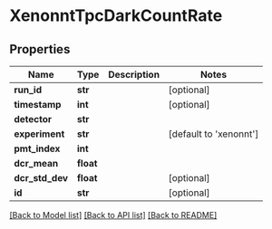 # XenonntTpcDarkCountRate

## Properties
Name | Type | Description | Notes
------------ | ------------- | ------------- | -------------
**run_id** | **str** |  | [optional] 
**timestamp** | **int** |  | [optional] 
**detector** | **str** |  | 
**experiment** | **str** |  | [default to 'xenonnt']
**pmt_index** | **int** |  | 
**dcr_mean** | **float** |  | 
**dcr_std_dev** | **float** |  | [optional] 
**id** | **str** |  | [optional] 

[[Back to Model list]](../README.md#documentation-for-models) [[Back to API list]](../README.md#documentation-for-api-endpoints) [[Back to README]](../README.md)


